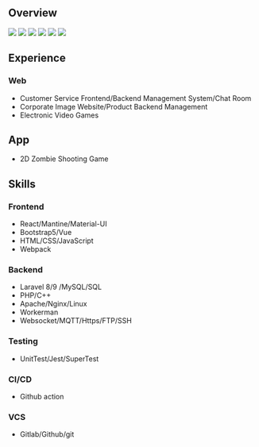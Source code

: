 ## Overview
[![](https://github-profile-summary-cards.vercel.app/api/cards/profile-details?username=chienniman&theme=github_dark)](#overview)
[![](https://github-profile-summary-cards.vercel.app/api/cards/stats?username=chienniman&theme=github_dark)](#overview)
[![](https://github-profile-summary-cards.vercel.app/api/cards/productive-time?username=chienniman&theme=github_dark)](#overview)
[![](https://github-profile-summary-cards.vercel.app/api/cards/repos-per-language?username=chienniman&layout=compact&&theme=github_dark)](#overview)
[![](https://github-profile-summary-cards.vercel.app/api/cards/most-commit-language?username=chienniman&layout=compact&&theme=github_dark)](#overview)
[![](https://github-readme-stats.vercel.app/api/top-langs/?username=chienniman&layout=compact&theme=github_dark)](#overview)

## Experience
### Web
- Customer Service Frontend/Backend Management System/Chat Room
- Corporate Image Website/Product Backend Management
- Electronic Video Games

## App
- 2D Zombie Shooting Game

## Skills
### Frontend
-  React/Mantine/Material-UI
-  Bootstrap5/Vue
-  HTML/CSS/JavaScript
-  Webpack

### Backend
- Laravel 8/9 /MySQL/SQL  
- PHP/C++
- Apache/Nginx/Linux
- Workerman
- Websocket/MQTT/Https/FTP/SSH

### Testing
- UnitTest/Jest/SuperTest

### CI/CD
- Github action

### VCS
- Gitlab/Github/git
